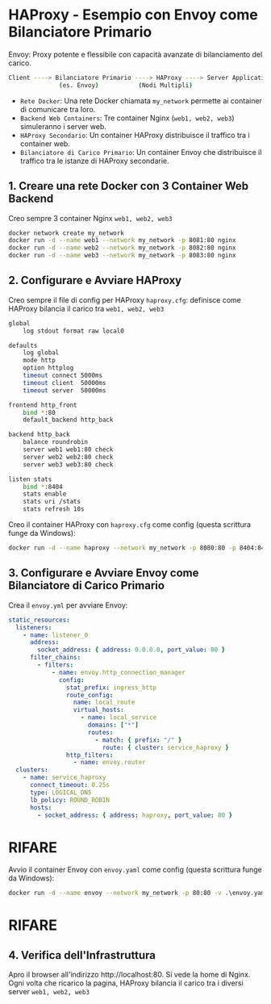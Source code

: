 # HAProxy - Esempio con Envoy come Bilanciatore Primario
Envoy: Proxy potente e flessibile con capacità avanzate di bilanciamento del carico.
```bash
Client ----> Bilanciatore Primario ----> HAProxy ----> Server Applicativi
              (es. Envoy)           (Nodi Multipli)
```
              
- `Rete Docker`: Una rete Docker chiamata `my_network` permette ai container di comunicare tra loro.  
- `Backend Web Containers`: Tre container Nginx (`web1, web2, web3`) simuleranno i server web.   
- `HAProxy Secondario`: Un container HAProxy distribuisce il traffico tra i container web.   
- `Bilanciatore di Carico Primario`: Un container Envoy che distribuisce il traffico tra le istanze di HAProxy secondarie.   



## 1. Creare una rete Docker con 3 Container Web Backend
Creo sempre 3 container Nginx `web1, web2, web3` 
```bash
docker network create my_network
docker run -d --name web1 --network my_network -p 8081:80 nginx
docker run -d --name web2 --network my_network -p 8082:80 nginx
docker run -d --name web3 --network my_network -p 8083:80 nginx
```


## 2. Configurare e Avviare HAProxy
Creo sempre il file di config per HAProxy `haproxy.cfg`: definisce come HAProxy bilancia il carico tra `web1, web2, web3`
```bash
global
    log stdout format raw local0

defaults
    log global
    mode http
    option httplog
    timeout connect 5000ms
    timeout client  50000ms
    timeout server  50000ms

frontend http_front
    bind *:80
    default_backend http_back

backend http_back
    balance roundrobin
    server web1 web1:80 check
    server web2 web2:80 check
    server web3 web3:80 check

listen stats
    bind *:8404
    stats enable
    stats uri /stats
    stats refresh 10s
```
Creo il container HAProxy con `haproxy.cfg` come config (questa scrittura funge da Windows):
```bash
docker run -d --name haproxy --network my_network -p 8080:80 -p 8404:8404 -v .\haproxy.cfg:/usr/local/etc/haproxy/haproxy.cfg:ro haproxy:latest
```


## 3. Configurare e Avviare Envoy come Bilanciatore di Carico Primario
Crea il `envoy.yml` per avviare Envoy:
```yaml
static_resources:
  listeners:
    - name: listener_0
      address:
        socket_address: { address: 0.0.0.0, port_value: 80 }
      filter_chains:
        - filters:
            - name: envoy.http_connection_manager
              config:
                stat_prefix: ingress_http
                route_config:
                  name: local_route
                  virtual_hosts:
                    - name: local_service
                      domains: ["*"]
                      routes:
                        - match: { prefix: "/" }
                          route: { cluster: service_haproxy }
                http_filters:
                  - name: envoy.router
  clusters:
    - name: service_haproxy
      connect_timeout: 0.25s
      type: LOGICAL_DNS
      lb_policy: ROUND_ROBIN
      hosts:
        - socket_address: { address: haproxy, port_value: 80 }
```

# RIFARE
Avvio il container Envoy con `envoy.yaml` come config (questa scrittura funge da Windows):
```bash
docker run -d --name envoy --network my_network -p 80:80 -v .\envoy.yaml:/etc/envoy/envoy.yaml:ro envoyproxy/envoy:v1.16.0
```


# RIFARE
## 4. Verifica dell'Infrastruttura
Apro il browser all'indirizzo http://localhost:80. Si vede la home di Nginx.  
Ogni volta che ricarico la pagina, HAProxy bilancia il carico tra i diversi server `web1, web2, web3`

